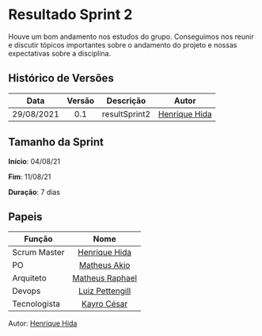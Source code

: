 ﻿
# Resultado Sprint 2

Houve um bom andamento nos estudos do grupo. Conseguimos nos reunir e discutir tópicos importantes sobre o andamento do projeto e nossas expectativas sobre a disciplina.

## Histórico de Versões

| Data       | Versão | Descrição                      | Autor             |
| :--------: | :----: | :----------:                   | :---------------: |
| 29/08/2021 |    0.1   | resultSprint2 | [Henrique Hida](https://github.com/HenriqueHida)|

## Tamanho da Sprint

**Início**: 04/08/21

**Fim**: 11/08/21

**Duração**: 7 dias


## Papeis

|      Função      |            Nome            |
|------------------|:--------------------------:|
| Scrum Master | [Henrique Hida](https://github.com/HenriqueHida) |
| PO | [Matheus Akio](https://github.com/matheusakio) |
| Arquiteto | [Matheus Raphael](https://github.com/matheusrazor) |
| Devops | [Luiz Pettengill](https://github.com/LuizPettengill) |
| Tecnologista | [Kayro César](https://github.com/kayrocesar)

Autor: [Henrique Hida](https://github.com/HenriqueHida)
